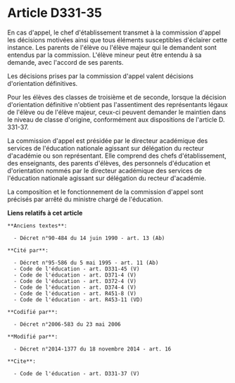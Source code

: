 # Article D331-35

En cas d'appel, le chef d'établissement transmet à la commission d'appel les décisions motivées ainsi que tous éléments
susceptibles d'éclairer cette instance. Les parents de l'élève ou l'élève majeur qui le demandent sont entendus par la
commission. L'élève mineur peut être entendu à sa demande, avec l'accord de ses parents. 

Les décisions prises par la commission d'appel valent décisions d'orientation définitives. 

Pour les élèves des classes de troisième et de seconde, lorsque la décision d'orientation définitive n'obtient pas
l'assentiment des représentants légaux de l'élève ou de l'élève majeur, ceux-ci peuvent demander le maintien dans le niveau
de classe d'origine, conformément aux dispositions de l'article D. 331-37. 

La commission d'appel est présidée par le directeur académique des services de l'éducation nationale agissant sur délégation
du recteur d'académie ou son représentant. Elle comprend des chefs d'établissement, des enseignants, des parents d'élèves,
des personnels d'éducation et d'orientation nommés par le directeur académique des services de l'éducation nationale agissant
sur délégation du recteur d'académie. 

La composition et le fonctionnement de la commission d'appel sont précisés par arrêté du ministre chargé de l'éducation.

**Liens relatifs à cet article**

	**Anciens textes**:

	  - Décret n°90-484 du 14 juin 1990 - art. 13 (Ab)

	**Cité par**:

	  - Décret n°95-586 du 5 mai 1995 - art. 11 (Ab)
	  - Code de l'éducation - art. D331-45 (V)
	  - Code de l'éducation - art. D371-4 (V)
	  - Code de l'éducation - art. D372-4 (V)
	  - Code de l'éducation - art. D374-4 (V)
	  - Code de l'éducation - art. R451-8 (V)
	  - Code de l'éducation - art. R453-11 (VD)

	**Codifié par**:

	  - Décret n°2006-583 du 23 mai 2006

	**Modifié par**:

	  - Décret n°2014-1377 du 18 novembre 2014 - art. 16

	**Cite**:

	  - Code de l'éducation - art. D331-37 (V)
